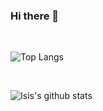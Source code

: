 ### Hi there 👋

<!--
**AlexDavidSandoval/AlexDavidSandoval** is a ✨ _special_ ✨ repository because its `README.md` (this file) appears on your GitHub profile.

Here are some ideas to get you started:

- 🔭 I’m currently working on ...
- 🌱 I’m currently learning ...
- 👯 I’m looking to collaborate on ...
- 🤔 I’m looking for help with ...
- 💬 Ask me about ...
- 📫 How to reach me: ...
- 😄 Pronouns: ...
- ⚡ Fun fact: ...
-->
<br>

![Top Langs](https://github-readme-stats.vercel.app/api/top-langs/?username=AlexDavidSandoval&langs_count=10&layout=compact&theme=omni)

<br>

![Isis's github stats](https://github-readme-stats.vercel.app/api?username=AlexDavidSandoval&hide=contribs,issues&count_private=true&show_icons=true&theme=omni)

<br>
